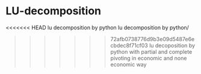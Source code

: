 # LU-decomposition
<<<<<<< HEAD
lu decomposition by python
lu decomposition by python/
>>>>>>> 72afb0738776d9b3e09d5487e6ecbdec8f71cf03
lu decoposition by python with partial and complete pivoting in economic and none economic way

